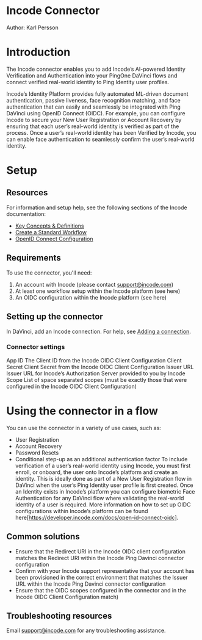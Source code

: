 # Incode Connector

Author: Karl Persson


# Introduction


The Incode connector enables you to add Incode’s AI-powered Identity Verification and Authentication into your PingOne DaVinci flows and connect verified real-world identity to Ping Identity user profiles.
 
Incode’s Identity Platform provides fully automated ML-driven document authentication, passive liveness, face recognition matching, and face authentication that can easily and seamlessly be integrated with Ping DaVinci using OpenID Connect (OIDC).
For example, you can configure Incode to secure your New User Registration or Account Recovery by ensuring that each user’s real-world identity is verified as part of the process.
Once a user’s real-world identity has been Verified by Incode, you can enable face authentication to seamlessly confirm the user’s real-world identity.

# Setup


## Resources

For information and setup help, see the following sections of the Incode documentation:
*   [Key Concepts & Definitions](https://developer.incode.com/docs/key-concepts)
*   [Create a Standard Workflow](https://developer.incode.com/docs/create-a-standard-workflow)
*   [OpenID Connect Configuration](https://developer.incode.com/docs/open-id-connect-oidc)



## Requirements

To use the connector, you'll need:
 
1. 	An account with Incode (please contact support@incode.com)
2. 	At least one workflow setup within the Incode platform (see here)
3. 	An OIDC configuration within the Incode platform (see here)

## Setting up the connector

In DaVinci, add an Incode connection. For help, see [Adding a connection](https://docs.google.com/document/d/1Sc9tD5tn9dl79qOWup0k3eKk5hrNVI8lZPAdm8loeiA/edit#).


### Connector settings

App ID
The Client ID from the Incode OIDC Client Configuration
Client Secret
Client Secret from the Incode OIDC Client Configuration
Issuer URL
        	Issuer URL for Incode’s Authorization Server provided to you by Incode
Scope
        	List of space separated scopes (must be exactly those that were configured in the Incode OIDC Client Configuration)



# Using the connector in a flow

You can use the connector in a variety of use cases, such as:
* User Registration
* Account Recovery
* Password Resets
* Conditional step-up as an additional authentication factor
To include verification of a user’s real-world identity using Incode, you must first enroll, or onboard, the user onto Incode’s platform and create an identity. This is ideally done as part of a New User Registration flow in DaVinci when the user’s Ping Identity user profile is first created. 
Once an Identity exists in Incode’s platform you can configure biometric Face Authentication for any DaVinci flow where validating the real-world identity of a user is required. 
More information on how to set up OIDC configurations within Incode’s platform can be found here[https://developer.incode.com/docs/open-id-connect-oidc].


## Common solutions

* Ensure that the Redirect URI in the Incode OIDC client configuration matches the Redirect URI within the Incode Ping Davinci connector configuration
* Confirm with your Incode support representative that your account has been provisioned in the correct environment that matches the Issuer URL within the Incode Ping Davinci connector configuration
* Ensure that the OIDC scopes configured in the connector and in the Incode OIDC Client Configuration match)
## Troubleshooting resources

Email support@incode.com for any troubleshooting assistance.

